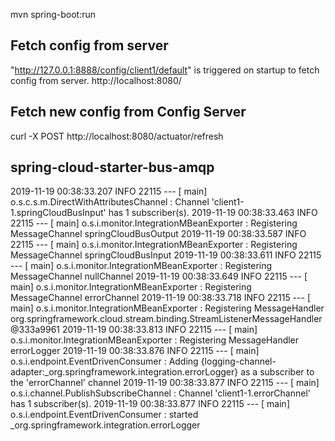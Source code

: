 mvn spring-boot:run

## Fetch config from server
"http://127.0.0.1:8888/config/client1/default" is triggered on startup to fetch config from server.
http://localhost:8080/

## Fetch new config from Config Server
curl -X POST http://localhost:8080/actuator/refresh

## spring-cloud-starter-bus-amqp
2019-11-19 00:38:33.207  INFO 22115 --- [           main] o.s.c.s.m.DirectWithAttributesChannel    : Channel 'client1-1.springCloudBusInput' has 1 subscriber(s).
2019-11-19 00:38:33.463  INFO 22115 --- [           main] o.s.i.monitor.IntegrationMBeanExporter   : Registering MessageChannel springCloudBusOutput
2019-11-19 00:38:33.587  INFO 22115 --- [           main] o.s.i.monitor.IntegrationMBeanExporter   : Registering MessageChannel springCloudBusInput
2019-11-19 00:38:33.611  INFO 22115 --- [           main] o.s.i.monitor.IntegrationMBeanExporter   : Registering MessageChannel nullChannel
2019-11-19 00:38:33.649  INFO 22115 --- [           main] o.s.i.monitor.IntegrationMBeanExporter   : Registering MessageChannel errorChannel
2019-11-19 00:38:33.718  INFO 22115 --- [           main] o.s.i.monitor.IntegrationMBeanExporter   : Registering MessageHandler org.springframework.cloud.stream.binding.StreamListenerMessageHandler@333a9961
2019-11-19 00:38:33.813  INFO 22115 --- [           main] o.s.i.monitor.IntegrationMBeanExporter   : Registering MessageHandler errorLogger
2019-11-19 00:38:33.876  INFO 22115 --- [           main] o.s.i.endpoint.EventDrivenConsumer       : Adding {logging-channel-adapter:_org.springframework.integration.errorLogger} as a subscriber to the 'errorChannel' channel
2019-11-19 00:38:33.877  INFO 22115 --- [           main] o.s.i.channel.PublishSubscribeChannel    : Channel 'client1-1.errorChannel' has 1 subscriber(s).
2019-11-19 00:38:33.877  INFO 22115 --- [           main] o.s.i.endpoint.EventDrivenConsumer       : started _org.springframework.integration.errorLogger
